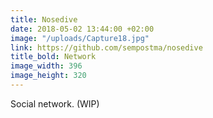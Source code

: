 ```yaml
---
title: Nosedive
date: 2018-05-02 13:44:00 +02:00
image: "/uploads/Capture18.jpg"
link: https://github.com/sempostma/nosedive
title_bold: Network
image_width: 396
image_height: 320
---
```


Social network. (WIP)